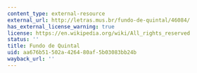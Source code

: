 ```yaml
---
content_type: external-resource
external_url: http://letras.mus.br/fundo-de-quintal/46084/
has_external_license_warning: true
license: https://en.wikipedia.org/wiki/All_rights_reserved
status: ''
title: Fundo de Quintal
uid: aa676b51-502a-4264-80af-5b03083bb24b
wayback_url: ''
---
```

